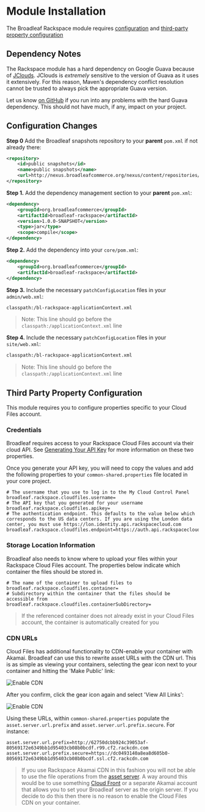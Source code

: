 # Module Installation 
The Broadleaf Rackspace module requires [configuration](#configuration-changes) and [third-party property configuration](#third-party-property-configuration)

## Dependency Notes
The Rackspace module has a hard dependency on Google Guava because of [JClouds](http://jclouds.apache.org/). JClouds is *extremely* sensitive to the version of Guava as it uses it extensively. For this reason, Maven's dependency conflict resolution cannot be trusted to always pick the appropriate Guava version.

Let us know [on GitHub](https://github.com/broadleafcommerce/blc-rackspace) if you run into any problems with the hard Guava dependency. This should not have much, if any, impact on your project.

## Configuration Changes
**Step 0** Add the Broadleaf snapshots repository to your **parent** `pom.xml` if not already there:

```xml
<repository>
    <id>public snapshots</id>
    <name>public snapshots</name>
    <url>http://nexus.broadleafcommerce.org/nexus/content/repositories/snapshots/</url>
</repository>
```

**Step 1.**  Add the dependency management section to your **parent** `pom.xml`:
    
```xml
<dependency>
    <groupId>org.broadleafcommerce</groupId>
    <artifactId>broadleaf-rackspace</artifactId>
    <version>1.0.0-SNAPSHOT</version>
    <type>jar</type>
    <scope>compile</scope>
</dependency>
```

**Step 2.**  Add the dependency into your `core/pom.xml`:
    
```xml
<dependency>
    <groupId>org.broadleafcommerce</groupId>
    <artifactId>broadleaf-rackspace</artifactId>
</dependency>
```

**Step 3.** Include the necessary `patchConfigLocation` files in your `admin/web.xml`:

```xml
classpath:/bl-rackspace-applicationContext.xml
```
>Note: This line should go before the `classpath:/applicationContext.xml` line


**Step 4.** Include the necessary `patchConfigLocation` files in your `site/web.xml`:

```xml
classpath:/bl-rackspace-applicationContext.xml
```
> Note: This line should go before the `classpath:/applicationContext.xml` line


## Third Party Property Configuration
This module requires you to configure properties specific to your Cloud Files account.   

### Credentials
Broadleaf requires access to your Rackspace Cloud Files account via their cloud API. See [Generating Your API Key](http://www.rackspace.com/knowledge_center/article/rackspace-cloud-essentials-1-generating-your-api-key) for more information on these two properties.  

Once you generate your API key, you will need to copy the values and add the following properties to your `common-shared.properties` file located in your core project.
 
```properties
# The username that you use to log in to the My Cloud Control Panel
broadleaf.rackspace.cloudfiles.username=
# The API key that you generated for your username
broadleaf.rackspace.cloudfiles.apikey=
# The authentication endpoint. This defaults to the value below which corresponds to the US data centers. If you are using the London data center, you must use https://lon.identity.api.rackspacecloud.com
broadleaf.rackspace.cloudfiles.endpoint=https://auth.api.rackspacecloud.com\
```

### Storage Location Information 
Broadleaf also needs to know where to upload your files within your Rackspace Cloud Files account. The properties below indicate which container the files should be stored in.

```properties
# The name of the container to upload files to
broadleaf.rackspace.cloudfiles.container=
# Subdirectory within the container that the files should be accessible from
broadleaf.rackspace.cloudfiles.containerSubDirectory=
```

> If the referenced container does not already exist in your Cloud Files account, the container is automatically created for you

### CDN URLs
Cloud Files has additional functionality to CDN-enable your container with Akamai. Broadleaf can use this to rewrite asset URLs with the CDN url. This is as simple as viewing your containers, selecting the gear icon next to your container and hitting the 'Make Public' link:

![Enable CDN](enable-cdn-popup.png)

After you confirm, click the gear icon again and select 'View All Links':

![Enable CDN](cdn-view-links.png)

Using these URLs, within `common-shared.properties` populate the `asset.server.url.prefix` and `asset.server.url.prefix.secure`. For instance:

```properties
asset.server.url.prefix=http://62750dcbb924c39053af-80569172e6349bb1d95403cb08b0bcdf.r99.cf2.rackcdn.com
asset.server.url.prefix.secure=https://dc0493140a8ea8d605b0-80569172e6349bb1d95403cb08b0bcdf.ssl.cf2.rackcdn.com
```

> If you use Rackspace Akamai CDN in this fashion you will not be able to use the file operations from the [asset server](http://docs.broadleafcommerce.org/core/current/broadleaf-concepts/additional-configuration/asset-server-configuration). A way around this would be to use something [Cloud Front](http://aws.amazon.com/cloudfront/) or a separate Akamai account that allows you to set your Broadleaf server as the origin server. If you decide to do this then there is no reason to enable the Cloud Files CDN on your container.
